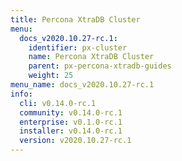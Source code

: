```yaml
---
title: Percona XtraDB Cluster
menu:
  docs_v2020.10.27-rc.1:
    identifier: px-cluster
    name: Percona XtraDB Cluster
    parent: px-percona-xtradb-guides
    weight: 25
menu_name: docs_v2020.10.27-rc.1
info:
  cli: v0.14.0-rc.1
  community: v0.14.0-rc.1
  enterprise: v0.1.0-rc.1
  installer: v0.14.0-rc.1
  version: v2020.10.27-rc.1
---
```



